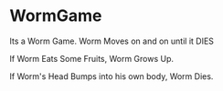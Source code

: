 # WormGame
Its a Worm Game. Worm Moves on and on until it DIES







If Worm Eats Some Fruits, Worm Grows Up.









If Worm's Head Bumps into his own body, Worm Dies.
